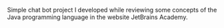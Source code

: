 Simple chat bot project I developed while reviewing some concepts of the Java programming language in the website JetBrains Academy.
